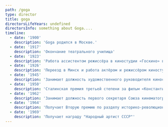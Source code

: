 ```yaml
---
path: /goga
type: director
title: goga
directorsLifeYears: undefined
directorsInfo: something about Goga....
timeline: 
  - date: '1900'
    description: 'Goga родился в Москве.' 
  - date: '1917'
    description: 'Окончание театрального училища'
  - date: '1923'
    description: 'Работа ассистентом режиссёра в киностудии «Госкино» в Москве'
  - date: '1926'
    description: 'Переезд в Минск и работа актёром и режиссёром киностудии «Советская Беларусь» (позже «Беларусьфильм»)'
  - date: '1945'
    description: 'Занимает должность художественного руководителя киностудии "Беларусьфильм"'
  - date: '1950'
    description: 'Сталинская премия третьей степени за фильм «Константин Заслонов»'
  - date: '1962'
    description: 'Занимает должность первого секретаря Союза кинематографистов Белоруссии.'
  - date: '1964'
    description: 'Получает Вторую премию по разделу историко-революционных фильмов I-го Всесоюзного кинофестиваля за фильм  «Москва — Генуя»'
  - date: '1969'
    description: 'Получает награду "Народный артист СССР"'
---
```

